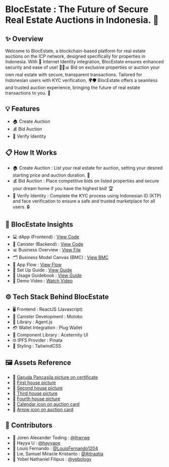 # BlocEstate : The Future of Secure Real Estate Auctions in Indonesia. 🚀

## ✨ Overview
Welcome to BlocEstate, a blockchain-based platform for real estate auctions on the ICP network, designed specifically for properties in Indonesia. With 🔐 Internet Identity integration, BlocEstate ensures enhanced security and ease of use! 🏡🔗📊 Bid on exclusive properties or auction your own real estate with secure, transparent transactions. Tailored for Indonesian users with KYC verification, 🌍🛡️ BlocEstate offers a seamless and trusted auction experience, bringing the future of real estate transactions to you. 🚀

## 💡 Features
- 🏠 Create Auction
- 💰 Bid Auction
- 🙂 Verify Identity

## 📋 How It Works
- 🏠 Create Auction : List your real estate for auction, setting your desired starting price and auction duration. 📅
- 💰 Bid Auction : Place competitive bids on listed properties and secure your dream home if you have the highest bid! 🏆
- 🙂 Verify Identity : Complete the KYC process using Indonesian ID (KTP) and face verification to ensure a safe and trusted marketplace for all users. 🔒

## 🚀 BlocEstate Insights
- 💻 dApp (Frontend) : [View Code](https://github.com/LouisFernando1204/blocestate-dapp.git)
- 🔧 Canister (Backend) : [View Code](https://github.com/LouisFernando1204/blocestate-canister.git)
- 📊 Business Overview : [View File](https://drive.google.com/file/d/1w77QQ_w1LpaP7onKRSzr_nuVb2RYODXo/view?usp=sharing)
- 🗂️ Business Model Canvas (BMC) : [View BMC](https://drive.google.com/file/d/1B4Nd7qeOh-LffyJrZ3qeLqZc__0K7J2i/view?usp=sharing)
- 🔑 App Flow : [View Flow](https://drive.google.com/file/d/16Z1ewb71s-_dzZjyZ4kz9kJjiSFxCDgZ/view?usp=sharing)
- 📝 Set Up Guide : [View Guide](https://github.com/yebology/blocestate-setup-guide.git)
- 📖 Usage Guidebook : [View Guide](https://drive.google.com/file/d/1k32GeR2mf80nQCAEg_CBkVRE5zhV697H/view?usp=drive_link)
- 🎥 Demo Video : [Watch Video](https://drive.google.com/file/d/1woOIngYwa_lxsd1MBnSu9ii1GV5BNXpF/view?usp=drivesdk)

## ⚙️ Tech Stack Behind BlocEstate
- 🖥️ Frontend : ReactJS (Javascript)
- 🔧 Canister Development : Motoko
- 🔗 Library : Agent.js
- 💳 Wallet Integration : Plug Wallet
- 🧩 Component Library : Aceternity UI
- 🌐 IPFS Provider : Pinata
- 🎨 Styling : TailwindCSS

## 🖼️ Assets Reference
- 📢 [Garuda Pancasila picture on certificate](https://upload.wikimedia.org/wikipedia/commons/thumb/9/90/National_emblem_of_Indonesia_Garuda_Pancasila.svg/1200px-National_emblem_of_Indonesia_Garuda_Pancasila.svg.png)
- 📢 [First house picture](
https://picture.rumah123.com/r123-images/720x420-crop/customer/1971740/2024-03-21-05-35-42-a11c1467-de70-4b94-9b61-6e3b0fff375d.jpg)
- 📢 [Second house picture](https://cdn.raywhite.co.id/2023/07/21/395949-67613374__1688709447-28452-IMG-20230705-WA0071-794.jpg)
- 📢 [Third house picture](https://img-ap-1.trovit.com/img1id/611rA1kA1-K/611rA1kA1-K.1_11.jpg)
- 📢 [Fourth house picture](https://picture.rumah123.com/r123-images/720x420-crop/customer/1606948/45f10007c60ea8e34c34b0c29d6ec37d.jpg)
- 📢 [Calendar icon on auction card](https://img.icons8.com/material-sharp/24/calendar--v1.png)
- 📢 [Arrow icon on auction card](https://img.icons8.com/ios/50/arrow--v1.png) 

## 🤝 Contributors
- 🧑 Joren Alexander Toding : [@jhwrwe](https://github.com/jhwrwe)
- 🧑 Hayya U : [@hayyaoe](https://github.com/hayyaoe)
- 🧑 Louis Fernando : [@LouisFernando1204](https://github.com/LouisFernando1204)
- 🧑 Lie, Samuel Miracle Kristanto : [@Attraqtia](https://github.com/Attraqtia)
- 🧑 Yobel Nathaniel Filipus : [@yebology](https://github.com/yebology)
